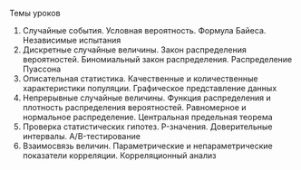 Темы уроков

1. Случайные события. Условная вероятность. Формула Байеса. Независимые испытания
2. Дискретные случайные величины. Закон распределения вероятностей. Биномиальный закон распределения. Распределение Пуассона
3. Описательная статистика. Качественные и количественные характеристики популяции. Графическое представление данных
4. Непрерывные случайные величины. Функция распределения и плотность распределения вероятностей. Равномерное и нормальное распределение. Центральная предельная теорема
5. Проверка статистических гипотез. P-значения. Доверительные интервалы. A/B-тестирование
6. Взаимосвязь величин. Параметрические и непараметрические показатели корреляции. Корреляционный анализ
